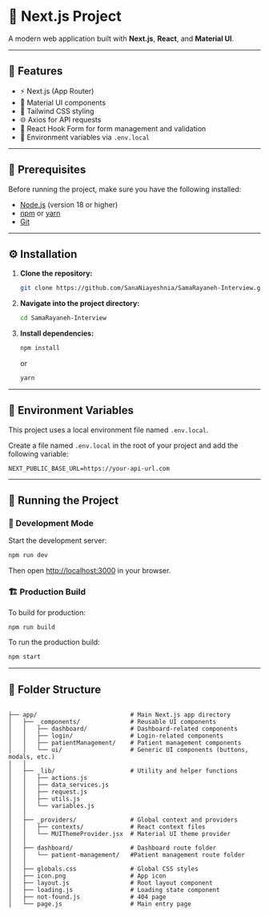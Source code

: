 # 🧭 Next.js Project

A modern web application built with **Next.js**, **React**, and **Material UI**.

---

## 🚀 Features

- ⚡️ Next.js (App Router)
- 🎨 Material UI components
- 💨 Tailwind CSS styling
- 🌐 Axios for API requests
- 📝 React Hook Form for form management and validation
- 🔐 Environment variables via `.env.local`

---

## 🧰 Prerequisites

Before running the project, make sure you have the following installed:

- [Node.js](https://nodejs.org/) (version 18 or higher)
- [npm](https://www.npmjs.com/) or [yarn](https://yarnpkg.com/)
- [Git](https://git-scm.com/)

---

## ⚙️ Installation

1. **Clone the repository:**

   ```bash
   git clone https://github.com/SanaNiayeshnia/SamaRayaneh-Interview.git
   ```

2. **Navigate into the project directory:**

   ```bash
   cd SamaRayaneh-Interview
   ```

3. **Install dependencies:**
   ```bash
   npm install
   ```
   or
   ```bash
   yarn
   ```

---

## 🔑 Environment Variables

This project uses a local environment file named `.env.local`.

Create a file named `.env.local` in the root of your project and add the following variable:

```env
NEXT_PUBLIC_BASE_URL=https://your-api-url.com
```

---

## 🧩 Running the Project

### 🧠 Development Mode

Start the development server:

```bash
npm run dev
```

Then open [http://localhost:3000](http://localhost:3000) in your browser.

### 🏗️ Production Build

To build for production:

```bash
npm run build
```

To run the production build:

```bash
npm start
```

---

## 🧱 Folder Structure

```

├── app/                          # Main Next.js app directory
│   ├── _components/              # Reusable UI components
│   │   ├── dashboard/            # Dashboard-related components
│   │   ├── login/                # Login-related components
│   │   ├── patientManagement/    # Patient management components
│   │   └── ui/                   # Generic UI components (buttons, modals, etc.)
│   │
│   ├── _lib/                     # Utility and helper functions
│   │   ├── actions.js
│   │   ├── data_services.js
│   │   ├── request.js
│   │   ├── utils.js
│   │   └── variables.js
│   │
│   ├── _providers/               # Global context and providers
│   │   ├── contexts/             # React context files
│   │   └── MUIThemeProvider.jsx  # Material UI theme provider
│   │
│   ├── dashboard/                # Dashboard route folder
│   │   └── patient-management/   #Patient management route folder
│   │
│   ├── globals.css               # Global CSS styles
│   ├── icon.png                  # App icon
│   ├── layout.js                 # Root layout component
│   ├── loading.js                # Loading state component
│   ├── not-found.js              # 404 page
│   └── page.js                   # Main entry page

```
